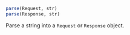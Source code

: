```julia
parse(Request, str)
parse(Response, str)
```

Parse a string into a `Request` or `Response` object.
